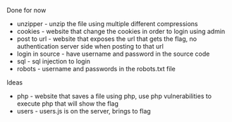 Done for now
- unzipper - unzip the file using multiple different compressions
- cookies - website that change the cookies in order to login using admin
- post to url - website that exposes the url that gets the flag, no authentication server side when posting to that url
- login in source - have username and password in the source code
- sql - sql injection to login
- robots - username and passwords in the robots.txt file

Ideas
- php - website that saves a file using php, use php vulnerabilities to execute php that will show the flag
- users - users.js is on the server, brings to flag
